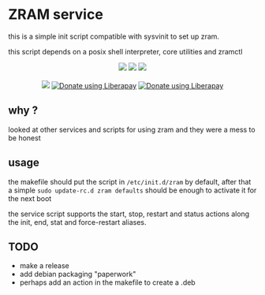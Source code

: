 # ZRAM service

this is a simple init script compatible with sysvinit to set up zram.

this script depends on a posix shell interpreter, core utilities and zramctl


<p align="center">
<a href="https://github.com/eylles/zram-service" alt="GitHub"><img src="https://img.shields.io/badge/Github-2B3137?style=for-the-badge&logo=Github&logoColor=FFFFFF"></a>
<a href="https://gitlab.com/eylles/zram-service" alt="GitLab"><img src="https://img.shields.io/badge/Gitlab-380D75?style=for-the-badge&logo=Gitlab"></a>
<a href="https://codeberg.org/eylles/zram-service" alt="CodeBerg"><img src="https://img.shields.io/badge/Codeberg-2185D0?style=for-the-badge&logo=codeberg&logoColor=F2F8FC"></a>
<br>
<br>
<a href="./LICENSE"><img src="https://img.shields.io/badge/license-GPL--3.0-green.svg"></a>
<a href="https://liberapay.com/eylles/donate"><img alt="Donate using Liberapay" src="https://img.shields.io/liberapay/receives/eylles.svg?logo=liberapay"></a>
<a href="https://liberapay.com/eylles/donate"><img alt="Donate using Liberapay" src="https://img.shields.io/liberapay/patrons/eylles.svg?logo=liberapay"></a>
</p>

## why ?

looked at other services and scripts for using zram and they were a mess to be
honest


## usage

the makefile should put the script in `/etc/init.d/zram` by default, after that
a simple ```sudo update-rc.d zram defaults``` should be enough to activate
it for the next boot

the service script supports the start, stop, restart and status actions along
the init, end, stat and force-restart aliases.


## TODO

* make a release
* add debian packaging "paperwork"
* perhaps add an action in the makefile to create a .deb

